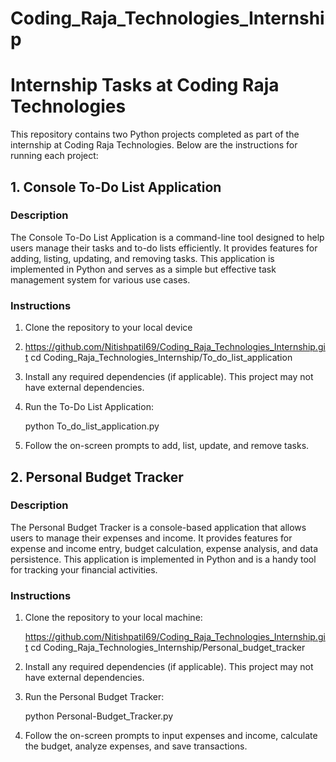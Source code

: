 # Coding_Raja_Technologies_Internship

# Internship Tasks at Coding Raja Technologies

This repository contains two Python projects completed as part of the internship at Coding Raja Technologies. Below are the instructions for running each project:

## 1. Console To-Do List Application

### Description

The Console To-Do List Application is a command-line tool designed to help users manage their tasks and to-do lists efficiently. It provides features for adding, listing, updating, and removing tasks. This application is implemented in Python and serves as a simple but effective task management system for various use cases.

### Instructions

1. Clone the repository to your local device
2. https://github.com/Nitishpatil69/Coding_Raja_Technologies_Internship.git
   cd Coding_Raja_Technologies_Internship/To_do_list_application

3. Install any required dependencies (if applicable). This project may not have external dependencies.

4. Run the To-Do List Application:

   
   python To_do_list_application.py
   

5. Follow the on-screen prompts to add, list, update, and remove tasks.

## 2. Personal Budget Tracker

### Description

The Personal Budget Tracker is a console-based application that allows users to manage their expenses and income. It provides features for expense and income entry, budget calculation, expense analysis, and data persistence. This application is implemented in Python and is a handy tool for tracking your financial activities.

### Instructions

1. Clone the repository to your local machine:

   
   https://github.com/Nitishpatil69/Coding_Raja_Technologies_Internship.git
   cd Coding_Raja_Technologies_Internship/Personal_budget_tracker
   

2. Install any required dependencies (if applicable). This project may not have external dependencies.

3. Run the Personal Budget Tracker:

   
   python Personal-Budget_Tracker.py
   

4. Follow the on-screen prompts to input expenses and income, calculate the budget, analyze expenses, and save transactions.
